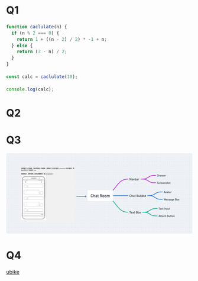 # Q1

```js
function caclulate(n) {
  if (n % 2 === 0) {
    return 1 + ((n - 2) / 2) * -1 + n;
  } else {
    return (3 - n) / 2;
  }
}

const calc = caclulate(10);

console.log(calc);
```

# Q2

# Q3

![components split](./q4.png)

# Q4

[ubike](https://github.com/pakerchang/bat-mobile/tree/master/ubike)
